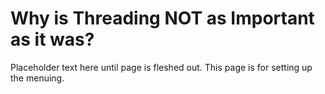 # Why is Threading NOT as Important as it was?

Placeholder text here until page is fleshed out. This page is for setting up the menuing.
